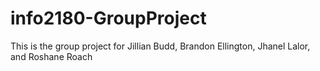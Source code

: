 # info2180-GroupProject
This is the group project for Jillian Budd, Brandon Ellington, Jhanel Lalor, and Roshane Roach

